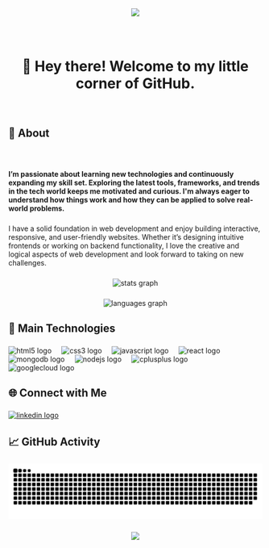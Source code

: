 <div align="center">
  <img height="200" src="https://media.giphy.com/media/qgQUggAC3Pfv687qPC/giphy.gif"  />
</div>

###

<br clear="both">

<h1 align="center">👋 Hey there! Welcome to my little corner of GitHub.</h1>

###

<p align="left"></p>

###
<br>
<h2 align="left">🎯 About</h2>

###

<br clear="both">

<h4 align="left">I’m passionate about learning new technologies and continuously expanding my skill set. Exploring the latest tools, frameworks, and trends in the tech world keeps me motivated and curious. I'm always eager to understand how things work and how they can be applied to solve real-world problems.</h4>

###

<p align="left">I have a solid foundation in web development and enjoy building interactive, responsive, and user-friendly websites. Whether it’s designing intuitive frontends or working on backend functionality, I love the creative and logical aspects of web development and look forward to taking on new challenges.</p>

###

<div align="center">
  <img src="https://github-readme-stats.vercel.app/api?username=Gagan-Gautam-02&hide_title=false&hide_rank=false&show_icons=true&include_all_commits=true&count_private=true&disable_animations=false&theme=dark&locale=en&hide_border=false&order=1" height="150" alt="stats graph"  />
</div>

###

<div align="center">
  <img src="https://github-readme-stats.vercel.app/api/top-langs?username=Gagan-Gautam-02&locale=en&hide_title=false&layout=compact&card_width=320&langs_count=5&theme=radical&hide_border=false&order=2" height="250" alt="languages graph"  />
</div>

###

<p align="left"></p>

###

<h2 align="left">🚀 Main Technologies</h2>

###

<div align="left">
  <img src="https://cdn.jsdelivr.net/gh/devicons/devicon/icons/html5/html5-original.svg" height="40" alt="html5 logo"  />
  <img width="12" />
  <img src="https://cdn.jsdelivr.net/gh/devicons/devicon/icons/css3/css3-original.svg" height="40" alt="css3 logo"  />
  <img width="12" />
  <img src="https://cdn.jsdelivr.net/gh/devicons/devicon/icons/javascript/javascript-original.svg" height="40" alt="javascript logo"  />
  <img width="12" />
  <img src="https://cdn.jsdelivr.net/gh/devicons/devicon/icons/react/react-original.svg" height="40" alt="react logo"  />
  <img width="12" />
  <img src="https://cdn.jsdelivr.net/gh/devicons/devicon/icons/mongodb/mongodb-original.svg" height="40" alt="mongodb logo"  />
  <img width="12" />
  <img src="https://cdn.jsdelivr.net/gh/devicons/devicon/icons/nodejs/nodejs-plain-wordmark.svg" height="40" alt="nodejs logo"  />
  <img width="12" />
  <img src="https://cdn.jsdelivr.net/gh/devicons/devicon/icons/cplusplus/cplusplus-original.svg" height="40" alt="cplusplus logo"  />
  <img width="12" />
  <img src="https://cdn.jsdelivr.net/gh/devicons/devicon/icons/googlecloud/googlecloud-original.svg" height="40" alt="googlecloud logo"  />
</div>

###

<p align="left"></p>

###

<h2 align="left">🌐 Connect with Me</h2>

###

<div align="left">
  <a href="https://www.linkedin.com/in/gagan-gautam-01a905310/" target="_blank">
    <img src="https://raw.githubusercontent.com/maurodesouza/profile-readme-generator/master/src/assets/icons/social/linkedin/default.svg" width="52" height="40" alt="linkedin logo"  />
  </a>
</div>

###

<p align="left"></p>

###

<h2 align="left">📈 GitHub Activity</h2>

###

<img src="https://raw.githubusercontent.com/Platane/snk/output/github-contribution-grid-snake.svg?user=Gagan-Gautam-02" alt="Snake animation" />

###

<div align="center">
  <img src="https://visitor-badge.laobi.icu/badge?page_id=Gagan-Gautam-02.Gagan-Gautam-02&"  />
</div>

###
